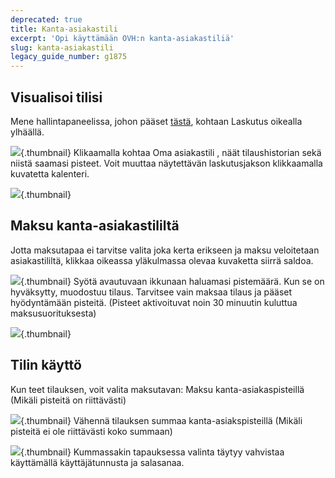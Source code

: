 ```yaml
---
deprecated: true
title: Kanta-asiakastili
excerpt: 'Opi käyttämään OVH:n kanta-asiakastiliä'
slug: kanta-asiakastili
legacy_guide_number: g1875
---
```



## Visualisoi tilisi
Mene hallintapaneelissa, johon pääset [tästä](https://www.ovh.com/manager/web/login/), kohtaan Laskutus oikealla ylhäällä.

![](images/img_2780.jpg){.thumbnail}
Klikaamalla kohtaa  Oma asiakastili , näät tilaushistorian sekä niistä saamasi pisteet. Voit muuttaa näytettävän laskutusjakson klikkaamalla kuvatetta kalenteri.

![](images/img_2782.jpg){.thumbnail}


## Maksu kanta-asiakastililtä
Jotta maksutapaa ei tarvitse valita joka kerta erikseen ja maksu veloitetaan asiakastililtä, klikkaa oikeassa yläkulmassa olevaa kuvaketta siirrä saldoa.

![](images/img_2784.jpg){.thumbnail}
Syötä avautuvaan ikkunaan haluamasi pistemäärä. Kun se on hyväksytty, muodostuu tilaus. Tarvitsee vain maksaa tilaus ja pääset hyödyntämään pisteitä. (Pisteet aktivoituvat noin 30 minuutin kuluttua maksusuorituksesta)

![](images/img_2786.jpg){.thumbnail}


## Tilin käyttö
Kun teet tilauksen, voit valita maksutavan: 
Maksu kanta-asiakaspisteillä (Mikäli pisteitä on riittävästi)

![](images/img_2787.jpg){.thumbnail}
 Vähennä tilauksen summaa kanta-asiakspisteillä (Mikäli pisteitä ei ole riittävästi koko summaan)

![](images/img_2788.jpg){.thumbnail}
 Kummassakin tapauksessa valinta täytyy vahvistaa käyttämällä käyttäjätunnusta ja salasanaa.

